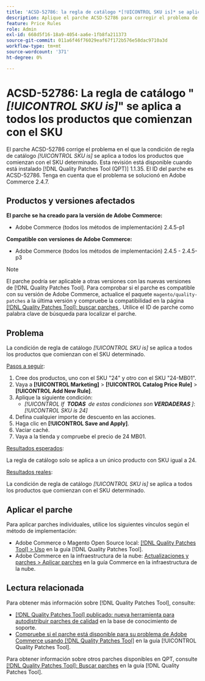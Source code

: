 ```yaml
---
title: 'ACSD-52786: la regla de catálogo *[!UICONTROL SKU is]* se aplica a todos los productos que comienzan con el SKU'
description: Aplique el parche ACSD-52786 para corregir el problema de Adobe Commerce en el que la condición de regla de catálogo *[!UICONTROL SKU is]* se aplica a todos los productos que comienzan con el SKU determinado.
feature: Price Rules
role: Admin
exl-id: 668d5f16-18a9-4054-aa6e-1fb8fa211373
source-git-commit: 011a6f46f76029eaf67f172b576e58dac9710a3d
workflow-type: tm+mt
source-wordcount: '371'
ht-degree: 0%

---
```


# ACSD-52786: La regla de catálogo &quot;*[!UICONTROL SKU is]*&quot; se aplica a todos los productos que comienzan con el SKU

El parche ACSD-52786 corrige el problema en el que la condición de regla de catálogo *[!UICONTROL SKU is]* se aplica a todos los productos que comienzan con el SKU determinado. Esta revisión está disponible cuando está instalado [!DNL Quality Patches Tool (QPT)] 1.1.35. El ID del parche es ACSD-52786. Tenga en cuenta que el problema se solucionó en Adobe Commerce 2.4.7.

## Productos y versiones afectados

**El parche se ha creado para la versión de Adobe Commerce:**

* Adobe Commerce (todos los métodos de implementación) 2.4.5-p1

**Compatible con versiones de Adobe Commerce:**

* Adobe Commerce (todos los métodos de implementación) 2.4.5 - 2.4.5-p3

>[!NOTE]
>
>El parche podría ser aplicable a otras versiones con las nuevas versiones de [!DNL Quality Patches Tool]. Para comprobar si el parche es compatible con su versión de Adobe Commerce, actualice el paquete `magento/quality-patches` a la última versión y compruebe la compatibilidad en la página [[!DNL Quality Patches Tool]: buscar parches ](https://experienceleague.adobe.com/tools/commerce-quality-patches/index.html?lang=es). Utilice el ID de parche como palabra clave de búsqueda para localizar el parche.

## Problema

La condición de regla de catálogo *[!UICONTROL SKU is]* se aplica a todos los productos que comienzan con el SKU determinado.

<u>Pasos a seguir</u>:

1. Cree dos productos, uno con el SKU &quot;24&quot; y otro con el SKU &quot;24-MB01&quot;.
1. Vaya a **[!UICONTROL Marketing]** > **[!UICONTROL Catalog Price Rule]** > **[!UICONTROL Add New Rule]**.
1. Aplique la siguiente condición:
   * *[!UICONTROL If **&#x200B; TODAS &#x200B;** de estas condiciones son **&#x200B; VERDADERAS &#x200B;**]*: *[!UICONTROL SKU is 24]*
1. Defina cualquier importe de descuento en las acciones.
1. Haga clic en **[!UICONTROL Save and Apply]**.
1. Vaciar caché.
1. Vaya a la tienda y compruebe el precio de 24 MB01.

<u>Resultados esperados</u>:

La regla de catálogo solo se aplica a un único producto con SKU igual a 24.

<u>Resultados reales</u>:

La condición de regla de catálogo *[!UICONTROL SKU is]* se aplica a todos los productos que comienzan con el SKU determinado.

## Aplicar el parche

Para aplicar parches individuales, utilice los siguientes vínculos según el método de implementación:

* Adobe Commerce o Magento Open Source local: [[!DNL Quality Patches Tool] > Uso](/help/tools/quality-patches-tool/usage.md) en la guía [!DNL Quality Patches Tool].
* Adobe Commerce en la infraestructura de la nube: [Actualizaciones y parches > Aplicar parches](https://experienceleague.adobe.com/docs/commerce-cloud-service/user-guide/develop/upgrade/apply-patches.html?lang=es) en la guía Commerce en la infraestructura de la nube.

## Lectura relacionada

Para obtener más información sobre [!DNL Quality Patches Tool], consulte:

* [[!DNL Quality Patches Tool] publicado: nueva herramienta para autodistribuir parches de calidad](https://experienceleague.adobe.com/es/docs/commerce-operations/tools/quality-patches-tool/quality-patches-tool-to-self-serve-quality-patches) en la base de conocimiento de soporte.
* [Compruebe si el parche está disponible para su problema de Adobe Commerce usando [!DNL Quality Patches Tool]](/help/tools/quality-patches-tool/patches-available-in-qpt/check-patch-for-magento-issue-with-magento-quality-patches.md) en la guía [!UICONTROL Quality Patches Tool].


Para obtener información sobre otros parches disponibles en QPT, consulte [[!DNL Quality Patches Tool]: Buscar parches](https://experienceleague.adobe.com/tools/commerce-quality-patches/index.html?lang=es) en la guía [!DNL Quality Patches Tool].
